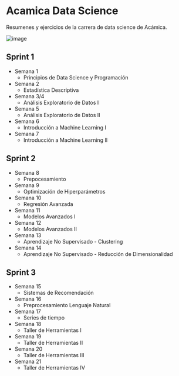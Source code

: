 # Acamica Data Science
Resumenes y ejercicios de la carrera de data science de Acámica.

![image](https://github.com/thiagosequeira/acamica-data-science/assets/73362049/20260e88-ffbc-42be-bc0c-5ac4a5cd1d98)

## Sprint 1
- Semana 1
  - Principios de Data Science y Programación
- Semana 2
  - Estadística Descriptiva
- Semana 3/4
  - Análisis Exploratorio de Datos I
- Semana 5
  - Análisis Exploratorio de Datos II
- Semana 6
  - Introducción a Machine Learning I
- Semana 7 
  - Introducción a Machine Learning II

## Sprint 2
- Semana 8
  - Prepocesamiento
- Semana 9
  - Optimización de Hiperparámetros
- Semana 10
  - Regresión Avanzada
- Semana 11
  - Modelos Avanzados I 
- Semana 12
  - Modelos Avanzados II
- Semana 13
  - Aprendizaje No Supervisado - Clustering
- Semana 14
  - Aprendizaje No Supervisado - Reducción de Dimensionalidad

## Sprint 3
- Semana 15
  - Sistemas de Recomendación
- Semana 16
  - Preprocesamiento Lenguaje Natural
- Semana 17
  - Series de tiempo
- Semana 18
  - Taller de Herramientas I
- Semana 19
  - Taller de Herramientas II
- Semana 20
  - Taller de Herramientas III
- Semana 21
  - Taller de Herramientas IV
